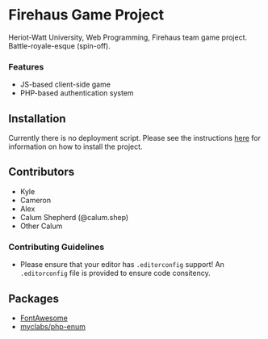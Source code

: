 # Firehaus Game Project

Heriot-Watt University, Web Programming, Firehaus team game project. Battle-royale-esque (spin-off).

### Features

-   JS-based client-side game
-   PHP-based authentication system

## Installation

Currently there is no deployment script. Please see the instructions [here](https://heriotwatt-my.sharepoint.com/:w:/g/personal/cws3_hw_ac_uk/EcqsYNMDPJhCsbts5Huirh8BCjWC9EcVtLcZHYnvN4rpHA?e=OLDqoa)
for information on how to install the project.

## Contributors

-   Kyle
-   Cameron
-   Alex
-   Calum Shepherd (@calum.shep)
-   Other Calum

### Contributing Guidelines

-   Please ensure that your editor has `.editorconfig` support! An `.editorconfig` file is provided to ensure code consitency.

## Packages

-   [FontAwesome](https://fontawesome.com/)
-   [myclabs/php-enum](https://github.com/myclabs/php-enum)
